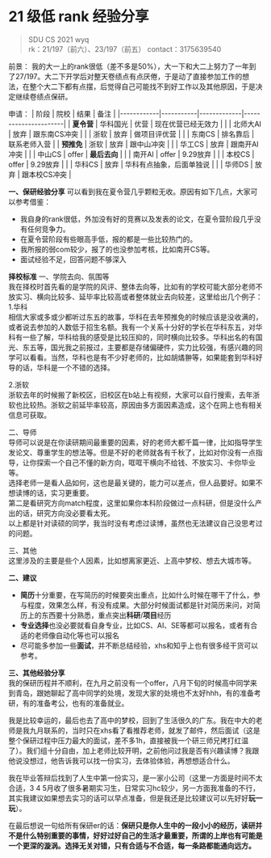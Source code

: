 # 21 级低 rank 经验分享

> SDU CS 2021 wyq \
> rk：21/197（前六）、23/197（前五）
> contact：3175639540

前景：
我的大一上的rank很低（差不多是50%），大一下和大二上努力了一年到了27/197。大二下开学后对整天卷绩点有点厌倦，于是动了直接参加工作的想法，在整个大二下都有点摆，后觉得自己可能找不到好工作以及其他原因，于是决定继续卷绩点保研。

申请：
| 阶段        | 院校      | 结果        | 备注                 |
|------------|-----------|-------------|----------------------|
| **夏令营**  | 华科国光  | 优营        | 现在优营已经无效力     |
|            | 北师大AI  | 放弃        | 跟东南CS冲突          |
|            | 浙软      | 放弃        | 做项目评优营          |
|            | 东南CS    | 排名靠后    | 联系老师入营           |
| **预推免**  | 浙软      |  放弃      | 跟中山冲突             |
|            | 华工CS  | 放弃         | 跟南开AI冲突            |
|            | 中山CS  |  offer       | **最后去向**           |
|            | 南开AI  | offer        | 9.29放弃               |
|            | 本校CS  | offer        |  9.29放弃              |
|            | 华科CS  | 放弃         | 华科有点抽象，后面单独说 |
|            | 华师DS  | 放弃         | 跟本校CS冲突            |

**一、保研经验分享**
可以看到我在夏令营几乎颗粒无收。原因有如下几点，大家可以参考借鉴：
- 我自身的rank很低，外加没有好的竞赛以及发表的论文，在夏令营阶段几乎没有任何竞争力。
- 在夏令营阶段有些眼高手低，报的都是一些比较热门的。
- 我所报的弱com较少，报了的也没参加考核，比如南开CS等。
- 面试经验不足，回答问题不够深入

**择校标准**
一、学院去向、氛围等\
我在择校时首先看的是学院的风评、整体去向等，比如有的学校可能大部分老师不放实习、横向比较多、延毕率比较高或者整体就业去向较差，这里给出几个例子：\
1.华科\
相信大家或多或少都听过东五的故事，华科在去年预推免的时候应该是没收满的，或者说去参加的人数低于招生名额。我有一个关系十分好的学长在华科东五，对华科有一些了解，华科给我的感受是比较压抑的，同时横向比较多。华科出名的有国光、东五等，国光我之前报过，主要都是存储偏硬件，实力比较强，有感兴趣的同学可以看看。当然，华科也是有不少好老师的，比如胡燏翀等，如果能套到华科好导的话，华科是一个不错的选择。

2.浙软\
浙软去年的时候搬了新校区，旧校区在b站上有视频，大家可以自行搜索，去年浙软也比较热。浙软之前延毕率较高，原因由多方面因素造成，这个在网上也有相关信息可获取。

二、导师\
导师可以说是在你读研期间最重要的因素，好的老师大都千篇一律，比如指导学生发论文、尊重学生的想法等。但是不好的老师就各有千秋了，比如对你没有一点指导，让你探索一个自己不懂的新方向，哐哐干横向不给钱、不放实习、卡你毕业等。\
选择老师一是看人品如何，这也是最关键的，能力可以差点，但人品要好。如果不想读博的话，实习更重要。\
第二是看研究方向match程度，这里如果你本科阶段做过一点科研，但是没什么产出的话，研究方向没必要看太死。\
以上都是针对读硕的同学，我当时没有考虑过读博，虽然也无法建议自己没思考过的问题。

三、其他\
这里涉及的主要是些个人因素，比如想离家更近、上高中梦校、想去大城市等。

**二、建议**
- **简历**十分重要，在写简历的时候要突出重点，比如什么时候在哪干了什么，参与程度，效果怎么样，有没有成果。大部分时候面试都是针对简历来问，对简历上的东西要十分熟悉，重点突出**科研**/**项目**经历
- **专业选择**也没必要就看自身专业，比如CS、AI、SE等都可以报名，或者有合适的老师像自动化等也可以报名
- 尽可能多参加一些**面试**，并不断总结经验，xhs和知乎上也有很多经干货可以参考。

**三、其他经验分享**\
我的保研历程并不顺利，在九月之前没有一个offer，八月下旬的时候高中同学来到青岛，跟她聊起了高中同学的处境，发现大家的处境也不太好hhh，有的准备考研，有的准备考公，也有的准备就业。

我是比较幸运的，最后也去了高中的梦校，回到了生活很久的广东。我在中大的老师是我九月联系的，当时只在xhs看了看推荐老师，就发了邮件，然后面试（这是整个保研过程中压力最大的面试，差不多1h，直接被我一个研三师兄拷打红温了）。我们组十分自由，加上老师比较开明，之前他问过我是否有兴趣读博？我跟他说没想过，他告诉我可以找一份实习，去体验体验，再想想适合什么。

我在毕业答辩后找到了人生中第一份实习，是一家小公司（这里一方面是时间不太合适，3 4 5月收了很多暑期实习生，日常实习hc较少，另一方面我准备的不行，其实我建议如果想去实习的话可以早点准备，但是我还是比较建议可以先好好**玩一玩**）。

在最后想说一句给所有保研er的话：**保研只是你人生中的一段小小的经历，读研并不是什么特别重要的事情，好好过好自己的生活才最重要，所谓的上岸也有可能是一个更深的漩涡。选择无关对错，只有合适与不合适，每一条路都能通向远方。**